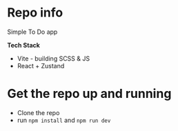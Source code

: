 # Repo info
Simple To Do app


**Tech Stack**
- Vite - building SCSS & JS
- React + Zustand

# Get the repo up and running
* Clone the repo
* run `npm install` and `npm run dev`
